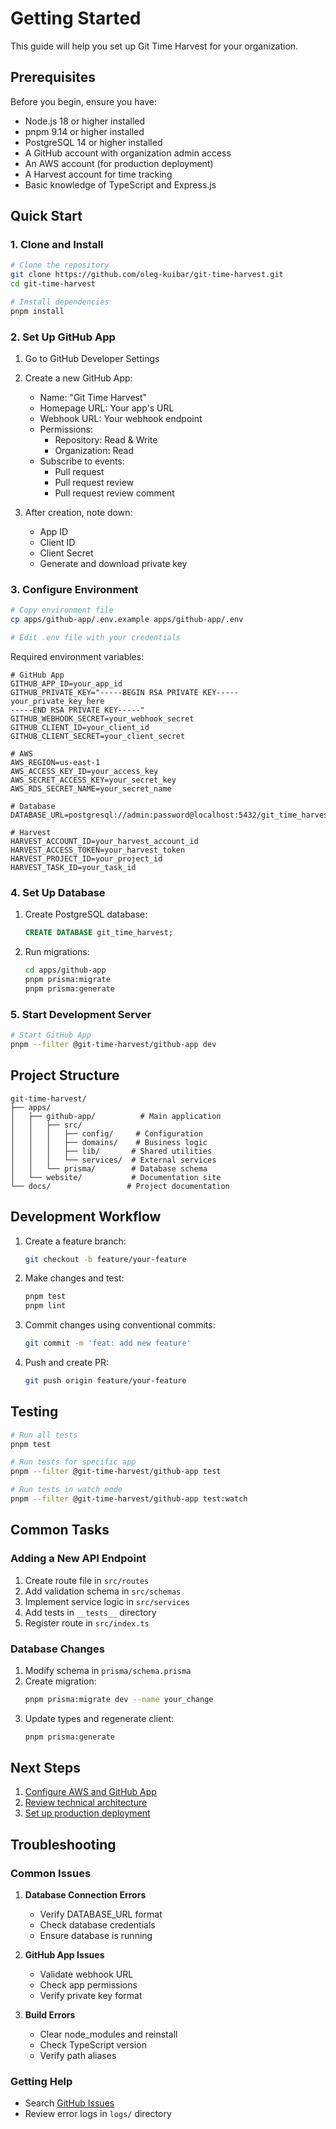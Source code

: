 # Getting Started

This guide will help you set up Git Time Harvest for your organization.

## Prerequisites

Before you begin, ensure you have:

- Node.js 18 or higher installed
- pnpm 9.14 or higher installed
- PostgreSQL 14 or higher installed
- A GitHub account with organization admin access
- An AWS account (for production deployment)
- A Harvest account for time tracking
- Basic knowledge of TypeScript and Express.js

## Quick Start

### 1. Clone and Install

```bash
# Clone the repository
git clone https://github.com/oleg-kuibar/git-time-harvest.git
cd git-time-harvest

# Install dependencies
pnpm install
```

### 2. Set Up GitHub App

1. Go to GitHub Developer Settings
2. Create a new GitHub App:
   - Name: "Git Time Harvest"
   - Homepage URL: Your app's URL
   - Webhook URL: Your webhook endpoint
   - Permissions:
     - Repository: Read & Write
     - Organization: Read
   - Subscribe to events:
     - Pull request
     - Pull request review
     - Pull request review comment

3. After creation, note down:
   - App ID
   - Client ID
   - Client Secret
   - Generate and download private key

### 3. Configure Environment

```bash
# Copy environment file
cp apps/github-app/.env.example apps/github-app/.env

# Edit .env file with your credentials
```

Required environment variables:
```env
# GitHub App
GITHUB_APP_ID=your_app_id
GITHUB_PRIVATE_KEY="-----BEGIN RSA PRIVATE KEY-----
your_private_key_here
-----END RSA PRIVATE KEY-----"
GITHUB_WEBHOOK_SECRET=your_webhook_secret
GITHUB_CLIENT_ID=your_client_id
GITHUB_CLIENT_SECRET=your_client_secret

# AWS
AWS_REGION=us-east-1
AWS_ACCESS_KEY_ID=your_access_key
AWS_SECRET_ACCESS_KEY=your_secret_key
AWS_RDS_SECRET_NAME=your_secret_name

# Database
DATABASE_URL=postgresql://admin:password@localhost:5432/git_time_harvest

# Harvest
HARVEST_ACCOUNT_ID=your_harvest_account_id
HARVEST_ACCESS_TOKEN=your_harvest_token
HARVEST_PROJECT_ID=your_project_id
HARVEST_TASK_ID=your_task_id
```

### 4. Set Up Database

1. Create PostgreSQL database:
   ```sql
   CREATE DATABASE git_time_harvest;
   ```

2. Run migrations:
   ```bash
   cd apps/github-app
   pnpm prisma:migrate
   pnpm prisma:generate
   ```

### 5. Start Development Server

```bash
# Start GitHub App
pnpm --filter @git-time-harvest/github-app dev
```

## Project Structure

```
git-time-harvest/
├── apps/
│   ├── github-app/          # Main application
│   │   ├── src/
│   │   │   ├── config/     # Configuration
│   │   │   ├── domains/    # Business logic
│   │   │   ├── lib/       # Shared utilities
│   │   │   └── services/  # External services
│   │   └── prisma/        # Database schema
│   └── website/           # Documentation site
└── docs/                 # Project documentation
```

## Development Workflow

1. Create a feature branch:
   ```bash
   git checkout -b feature/your-feature
   ```

2. Make changes and test:
   ```bash
   pnpm test
   pnpm lint
   ```

3. Commit changes using conventional commits:
   ```bash
   git commit -m 'feat: add new feature'
   ```

4. Push and create PR:
   ```bash
   git push origin feature/your-feature
   ```

## Testing

```bash
# Run all tests
pnpm test

# Run tests for specific app
pnpm --filter @git-time-harvest/github-app test

# Run tests in watch mode
pnpm --filter @git-time-harvest/github-app test:watch
```

## Common Tasks

### Adding a New API Endpoint

1. Create route file in `src/routes`
2. Add validation schema in `src/schemas`
3. Implement service logic in `src/services`
4. Add tests in `__tests__` directory
5. Register route in `src/index.ts`

### Database Changes

1. Modify schema in `prisma/schema.prisma`
2. Create migration:
   ```bash
   pnpm prisma:migrate dev --name your_change
   ```
3. Update types and regenerate client:
   ```bash
   pnpm prisma:generate
   ```

## Next Steps

1. [Configure AWS and GitHub App](./aws-github-setup.md)
2. [Review technical architecture](./technical-architecture.md)
3. [Set up production deployment](./aws-github-setup.md#production-deployment)

## Troubleshooting

### Common Issues

1. **Database Connection Errors**
   - Verify DATABASE_URL format
   - Check database credentials
   - Ensure database is running

2. **GitHub App Issues**
   - Validate webhook URL
   - Check app permissions
   - Verify private key format

3. **Build Errors**
   - Clear node_modules and reinstall
   - Check TypeScript version
   - Verify path aliases

### Getting Help

- Search [GitHub Issues](https://github.com/oleg-kuibar/git-time-harvest/issues)
- Review error logs in `logs/` directory